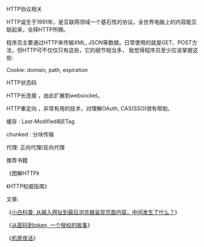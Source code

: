 HTTP协议相关

HTTP诞生于1991年，是互联网领域一个基石性的协议。全世界电脑上的内容能互联起来，全拜HTTP所赐。

程序员主要通过HTTP来传输XML, JSON等数据。日常使用的就是GET、POST方法，但HTTP可不仅仅只有这些，它的细节相当多， 我觉得程序员至少应该掌握这些: 

Cookie:  domain, path, expiration

HTTP状态码

HTTP长连接  ，由此扩展到websocket。

HTTP重定向 ，非常有用的技术，对理解OAuth, CAS(SSO)很有帮助。

缓存 : Last-Modified和ETag

chunked : 分块传输

代理: 正向代理/反向代理

推荐书籍

《图解HTTP》

《HTTP权威指南》

文章: 

《[小白科普: 从输入网址到最后浏览器呈现页面内容，中间发生了什么？](http://mp.weixin.qq.com/s?__biz=MzAxOTc0NzExNg==&mid=2665514196&idx=1&sn=ca26d258fcc4a35fc6d9a539b7d71dd7&chksm=80d67c97b7a1f58198b2e6ae436f73c677c0df4c05c2a8a4aad2b9e2d523da57dd5cd3d0a8ee&scene=21#wechat_redirect)》

《[从密码到token, 一个授权的故事](http://mp.weixin.qq.com/s?__biz=MzAxOTc0NzExNg==&mid=2665513744&idx=1&sn=93d0db97cfd67422bcd21c8afd00f495&chksm=80d67b53b7a1f24537fdc7c10eb2783357c1f8c65ad55601a722216d2293ae3fb7b1c16e5449&scene=21#wechat_redirect)》

《[机房夜话](http://mp.weixin.qq.com/s?__biz=MzAxOTc0NzExNg==&mid=2665513725&idx=1&sn=bdad37137c3660953511410c289edc86&chksm=80d67abeb7a1f3a8cd8c62cfb3914aa9e1a425ce4986ec812c2e77c4ef8a10aab006032735b9&scene=21#wechat_redirect)》